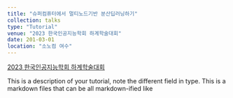 ```yaml
---
title: "슈퍼컴퓨터에서 멀티노드기반 분산딥러닝하기"
collection: talks
type: "Tutorial"
venue: "2023 한국인공지능학회 하계학술대회"
date: 201-03-01
location: "소노컴 여수"
---
```


[2023 한국인공지능학회 하계학술대회](https://aiassociation.kr/board/board.asp?b_code=144&Action=content&GotoPage=1&B_CATE=BBS1)

This is a description of your tutorial, note the different field in type. This is a markdown files that can be all markdown-ified like
